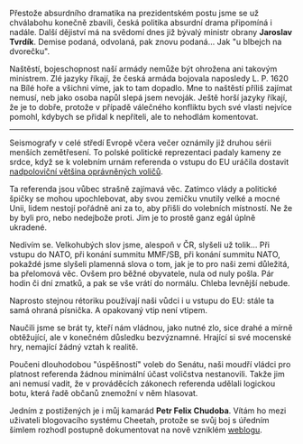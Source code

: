 <!-- dcterms:identifier = riderweblog#61 -->
<!-- dcterms:title = Absurdní dramata a zemětřesení -->
<!-- np9:categoryId = 2 -->
<!-- x4w:category = Lidé a jiná zvěř -->
<!-- np9:authorId = 1 -->
<!-- np9:authorEmail = michal.valasek@altairis.cz -->
<!-- dcterms:creator = Michal Altair Valášek -->
<!-- dcterms:created = 2003-06-09T04:15:31+02:00 -->
<!-- dcterms:dateAccepted = 2003-06-09T04:15:31+02:00 -->

Přestože absurdního dramatika na prezidentském postu jsme se už chválabohu konečně zbavili, česká politika absurdní drama připomíná i nadále. Další dějiství má na svědomí dnes již bývalý ministr obrany <strong>Jaroslav Tvrdík</strong>. Demise podaná, odvolaná, pak znovu podaná... Jak "u blbejch na dvorečku".

Naštěstí, bojeschopnost naší armády nemůže být ohrožena ani takovým ministrem. Zlé jazyky říkají, že česká armáda bojovala naposledy L. P. 1620 na Bílé hoře a všichni víme, jak to tam dopadlo. Mne to naštěstí příliš zajímat nemusí, neb jako osoba napůl slepá jsem nevoják. Ještě horší jazyky říkají, že je to dobře, protože v případě válečného konfliktu bych své vlasti nejvíce pomohl, kdybych se přidal k nepříteli, ale to nehodlám komentovat.

- - - - -

Seismografy v celé středí Evropě včera večer oznámily již druhou sérii menších zemětřesení. To polské politické reprezentaci padaly kameny ze srdce, když se k volebním urnám referenda o vstupu do EU uráčila dostavit [nadpoloviční většina oprávněných voličů](http://www.ceskenoviny.cz/view-id.php4?vid=125485).

Ta referenda jsou vůbec strašně zajímavá věc. Zatímco vlády a politické špičky se mohou upochlebovat, aby svou zemičku vnutily velké a mocné Unii, lidem nestojí pořádně ani za to, aby přišli do volebních místností. Ne že by byli pro, nebo nedejbože proti. Jim je to prostě ganz egál úplně ukradené.

Nedivím se. Velkohubých slov jsme, alespoň v ČR, slyšeli už tolik... Při vstupu do NATO, při konání summitu MMF/SB, při konání summitu NATO, pokaždé jsme slyšeli plamenná slova o tom, jak je to pro naši zemi důležitá, ba přelomová věc. Ovšem pro běžné obyvatele, nula od nuly pošla. Pár hodin či dní zmatků, a pak se vše vrátí do normálu. Chleba levnější nebude.

Naprosto stejnou rétoriku používají naši vůdci i u vstupu do EU: stále ta samá ohraná písnička. A opakovaný vtip není vtipem.

Naučili jsme se brát ty, kteří nám vládnou, jako nutné zlo, sice drahé a mírně obtěžující, ale v konečném důsledku bezvýznamné. Hrající si své mocenské hry, nemající žádný vztah k realitě.

Poučeni dlouhodobou "úspěšností" voleb do Senátu, naši moudří vládci pro platnost referenda žádnou minimální účast voličstva nestanovili. Takže jim ani nemusí vadit, že v prováděcích zákonech referenda udělali logickou botu, která řadě občanů znemožní v něm hlasovat.

Jedním z postižených je i můj kamarád <strong>Petr Felix Chudoba</strong>. Vítám ho mezi uživateli blogovacího systému Cheetah, protože se svůj boj s úředním šimlem rozhodl postupně dokumentovat na nově vzniklém [weblogu](http://weblog.porta-bohemica.info/).
